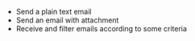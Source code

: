 - Send a plain text email
- Send an email with attachment
- Receive and filter emails according to some criteria